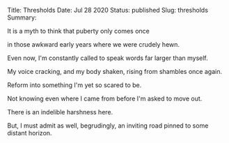 Title: Thresholds
Date: Jul 28 2020
Status: published
Slug: thresholds
Summary: 

<div class="post-poem">
It is a myth
to think that
puberty only comes
once

in those awkward
early years
where we were
crudely hewn.

Even now,
I'm constantly
called to
speak words
far larger
than myself.

My voice 
cracking, and my body
shaken,
rising from shambles
once again.

Reform into
something
I'm yet so scared
to be.

Not knowing
even where I came from
before
I'm asked to move out.

There is an
indelible
harshness here.

But,
I must admit as well,
begrudingly,
an inviting road
pinned to 
some distant horizon.

</div>
